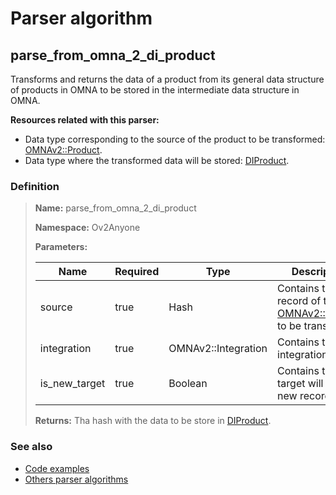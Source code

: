 # Parser algorithm
 
## parse_from_omna_2_di_product

Transforms and returns the data of a product from its general data structure of products in OMNA to be stored 
in the intermediate data structure in OMNA.

**Resources related with this parser:**

* Data type corresponding to the source of the product to be transformed: [OMNAv2::Product](https://cenit.io/json_data_type?f[namespace][24075][v]=OMNAv2&f[name][24160][o]=is&f[name][24160][v]=Product).
* Data type where the transformed data will be stored: [DIProduct](../data-types/DIProduct.md).
    
### Definition

> **Name:** parse_from_omna_2_di_product
> 
> **Namespace:** Ov2Anyone
>
> **Parameters:**
> 
> | Name | Required | Type | Description |
> | ---- | -------- | ---- | ----------- |
> | source | true | Hash | Contains the hash record of the [OMNAv2::Product](https://cenit.io/json_data_type?f[namespace][24075][v]=OMNAv2&f[name][24160][o]=is&f[name][24160][v]=Product) to be transformed |
> | integration | true | OMNAv2::Integration | Contains the integration record |
> | is_new_target | true | Boolean | Contains true if target will be a new record |
>
> **Returns:** Tha hash with the data to be store in [DIProduct](../data-types/DIProduct.md).

### See also
* [Code examples](https://cenit.io/algorithm?f[name][40703][o]=is&f[name][40703][v]=parse_from_omna_2_di_product&f[namespace][40840][o]=starts_with&f[namespace][40840][v]=Ov2)
* [Others parser algorithms](overview?id=parse_from_omna_2_di_product)